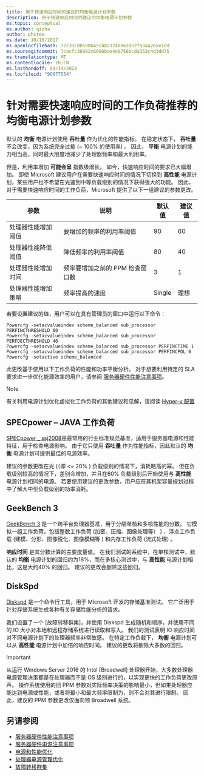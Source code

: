 ```yaml
---
title: 用于快速响应时间的建议的均衡电源计划参数
description: 用于快速响应时间的建议的均衡电源计划参数
ms.topic: conceptual
ms.author: qizha
author: phstee
ms.date: 10/16/2017
ms.openlocfilehash: 77c33c80598645c4823748663d52fa3aa265e1dd
ms.sourcegitcommit: 7cacfc38982c6006bee4eb756bcda353c4d3dd75
ms.translationtype: MT
ms.contentlocale: zh-CN
ms.lasthandoff: 09/14/2020
ms.locfileid: "90077554"
---
```

# <a name="recommended-balanced-power-plan-parameters-for-workloads-requiring-quick-response-times"></a>针对需要快速响应时间的工作负荷推荐的均衡电源计划参数

默认的 **均衡** 电源计划使用 **吞吐量** 作为优化的性能指标。 在稳定状态下， **吞吐量** 不会改变，因为系统完全过载 (~ 100% 的使用率) 。  因此， **平衡** 电源计划的能力相当高，同时最大限度地减少了处理器频率和最大利用率。

但是，利用率增加 **可能会呈** 指数级增长。 如今，快速响应时间的要求已大幅增加。 即使 Microsoft 建议用户在需要快速响应时间的情况下切换到 **高性能** 电源计划，某些用户也不希望在光速到中等负载级别的情况下获得强大的功能。 因此，对于需要快速响应时间的工作负荷，Microsoft 提供了以下一组建议的参数更改。


| 参数 | 说明 | 默认值 | 建议值 |
|------------------------|--------------------------------------------------------------------------------------------------------------------------------------------------------|----------------------------------------------------------------------------------|-----------------------------------------------------------------------------------------------------------------------------------------------------------|
| 处理器性能增加阈值 | 要增加的频率的利用率阈值 | 90 | 60 |
| 处理器性能降低阈值 | 降低频率的利用率阈值 | 80 | 40 |
| 处理器性能增加时间 | 频率要增加之前的 PPM 检查窗口数 | 3 | 1 |
| 处理器性能增加策略 | 频率提高的速度 | Single | 理想 |

若要设置建议的值，用户可以在具有管理员的窗口中运行以下命令：

``` syntax
Powercfg -setacvalueindex scheme_balanced sub_processor PERFINCTHRESHOLD 60
Powercfg -setacvalueindex scheme_balanced sub_processor PERFDECTHRESHOLD 40
Powercfg -setacvalueindex scheme_balanced sub_processor PERFINCTIME 1
Powercfg -setacvalueindex scheme_balanced sub_processor PERFINCPOL 0
Powercfg -setactive scheme_balanced
```

此更改基于使用以下工作负荷的性能和功率平衡分析。 对于想要利用特定的 SLA 要求进一步优化能源效率的用户，请参阅 [服务器硬件性能注意事项](../power.md)。

>[!Note]
> 有关利用电源计划优化虚拟化工作负荷的其他建议和见解，请阅读 [Hyper-v 配置](../../role/hyper-v-server/configuration.md)

## <a name="specpower--java-workload"></a>SPECpower – JAVA 工作负荷

[SPECpower \_ ssj2008](http://spec.org/power_ssj2008/)是最常用的行业标准规范基准，适用于服务器电源和性能特征，用于检查电源影响。 由于它只使用 **吞吐量** 作为性能指标，因此默认的 **均衡** 电源计划可提供最佳的电源效率。

建议的参数更改在光 (（即 <= 20% ) 负载级别的情况下，消耗略高的幂。 但在负载级别较高的情况下，差别会增加，并且在60% 负载级别后开始使用与 **高性能** 电源计划相同的电源。 若要使用建议的更改参数，用户应在其机架容量规划过程中了解大中型负载级别的功率消耗。

## <a name="geekbench-3"></a>GeekBench 3

[GeekBench 3](http://www.geekbench.com/geekbench3/) 是一个跨平台处理器基准，用于分隔单核和多核性能的分数。 它模拟一组工作负荷，包括整数工作负荷 (加密、压缩、图像处理等） ) 、浮点工作负载 (建模、分形、图像锐化、图像模糊等 ) 和内存工作负荷 (流式处理) 。

**响应时间** 是其分数计算的主要度量值。 在我们测试的系统中，在单核测试中，默认的 **均衡** 电源计划的回归约为18%，而在多核心测试中，与 **高性能** 电源计划相比，这是大约40% 的回归。 建议的更改会删除这些回归。

## <a name="diskspd"></a>DiskSpd

[Diskspd](https://en.wikipedia.org/wiki/Diskspd) 是一个命令行工具，用于 Microsoft 开发的存储基准测试。 它广泛用于针对存储系统生成各种有关存储性能分析的请求。

我们设置了一个 [故障转移群集]，并使用 Diskspd 生成随机和顺序，并使用不同的 IO 大小对本地和远程存储系统进行读取和写入。 我们的测试表明 IO 响应时间对不同电源计划下的处理器频率非常敏感。 在特定工作负载下， **均衡** 电源计划可以从 **高性能** 电源计划中加倍的响应时间。 建议的更改将删除大多数的回归。

>[!Important]
>从运行 Windows Server 2016 的 Intel [Broadwell] 处理器开始，大多数处理器电源管理决策都是在处理器而不是 OS 级别进行的，以实现更快的工作负荷更改原声。 操作系统使用的旧 PPM 参数对实际频率决策的影响最小，但如果处理器应能达到电源或性能，或者将最小和最大频率限制为，则不会对其进行限制。 因此，建议的 PPM 参数更改仅面向预 Broadwell 系统。

## <a name="see-also"></a>另请参阅
- [服务器硬件性能注意事项](../index.md)
- [服务器硬件电源注意事项](../power.md)
- [电源和性能优化](power-performance-tuning.md)
- [处理器电源管理优化](processor-power-management-tuning.md)
- [故障转移群集](/previous-versions/windows/it-pro/windows-server-2008-R2-and-2008/cc725923(v=ws.10))